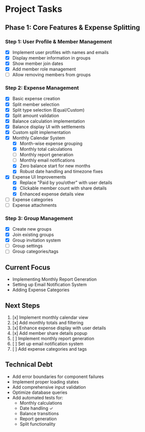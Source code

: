 # Project Tasks

## Phase 1: Core Features & Expense Splitting

### Step 1: User Profile & Member Management
- [x] Implement user profiles with names and emails
- [x] Display member information in groups
- [x] Show member join dates
- [x] Add member role management
- [ ] Allow removing members from groups

### Step 2: Expense Management
- [x] Basic expense creation
- [x] Split member selection
- [x] Split type selection (Equal/Custom)
- [x] Split amount validation
- [x] Balance calculation implementation
- [x] Balance display UI with settlements
- [x] Custom split implementation
- [x] Monthly Calendar System
  - [x] Month-wise expense grouping
  - [x] Monthly total calculations
  - [ ] Monthly report generation
  - [ ] Monthly email notifications
  - [x] Zero balance start for new months
  - [x] Robust date handling and timezone fixes
- [x] Expense UI Improvements
  - [x] Replace "Paid by you/other" with user details
  - [x] Clickable member count with share details
  - [x] Enhanced expense details view
- [ ] Expense categories
- [ ] Expense attachments

### Step 3: Group Management
- [x] Create new groups
- [x] Join existing groups
- [x] Group invitation system
- [ ] Group settings
- [ ] Group categories/tags

## Current Focus
- Implementing Monthly Report Generation
- Setting up Email Notification System
- Adding Expense Categories

## Next Steps
1. [x] Implement monthly calendar view
2. [x] Add monthly totals and filtering
3. [x] Enhance expense display with user details
4. [x] Add member share details popup
5. [ ] Implement monthly report generation
6. [ ] Set up email notification system
7. [ ] Add expense categories and tags

## Technical Debt
- Add error boundaries for component failures
- Implement proper loading states
- Add comprehensive input validation
- Optimize database queries
- Add automated tests for:
  - Monthly calculations
  - Date handling ✓
  - Balance transitions
  - Report generation
  - Split functionality 
